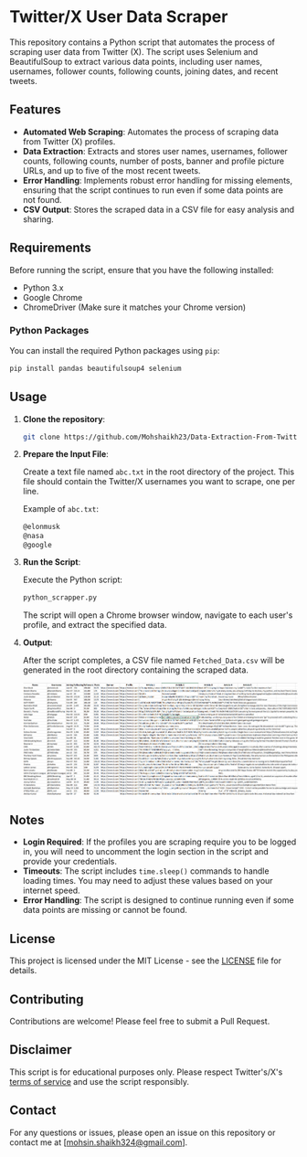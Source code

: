 # Twitter/X User Data Scraper

This repository contains a Python script that automates the process of scraping user data from Twitter (X). The script uses Selenium and BeautifulSoup to extract various data points, including user names, usernames, follower counts, following counts, joining dates, and recent tweets.

## Features

- **Automated Web Scraping**: Automates the process of scraping data from Twitter (X) profiles.
- **Data Extraction**: Extracts and stores user names, usernames, follower counts, following counts, number of posts, banner and profile picture URLs, and up to five of the most recent tweets.
- **Error Handling**: Implements robust error handling for missing elements, ensuring that the script continues to run even if some data points are not found.
- **CSV Output**: Stores the scraped data in a CSV file for easy analysis and sharing.

## Requirements

Before running the script, ensure that you have the following installed:

- Python 3.x
- Google Chrome
- ChromeDriver (Make sure it matches your Chrome version)

### Python Packages

You can install the required Python packages using `pip`:

```bash
pip install pandas beautifulsoup4 selenium
```

## Usage

1. **Clone the repository**:

   ```bash
   git clone https://github.com/Mohshaikh23/Data-Extraction-From-Twitter.git
   ```

2. **Prepare the Input File**:

   Create a text file named `abc.txt` in the root directory of the project. This file should contain the Twitter/X usernames you want to scrape, one per line.

   Example of `abc.txt`:

   ```
   @elonmusk
   @nasa
   @google
   ```

3. **Run the Script**:

   Execute the Python script:

   ```bash
   python_scrapper.py
   ```

   The script will open a Chrome browser window, navigate to each user's profile, and extract the specified data.

4. **Output**:

   After the script completes, a CSV file named `Fetched_Data.csv` will be generated in the root directory containing the scraped data.

   ![Image](ss.png)

## Notes

- **Login Required**: If the profiles you are scraping require you to be logged in, you will need to uncomment the login section in the script and provide your credentials.
- **Timeouts**: The script includes `time.sleep()` commands to handle loading times. You may need to adjust these values based on your internet speed.
- **Error Handling**: The script is designed to continue running even if some data points are missing or cannot be found.

## License

This project is licensed under the MIT License - see the [LICENSE](LICENSE) file for details.

## Contributing

Contributions are welcome! Please feel free to submit a Pull Request.

## Disclaimer

This script is for educational purposes only. Please respect Twitter's/X's [terms of service](https://help.twitter.com/en/rules-and-policies/twitter-rules) and use the script responsibly.

## Contact

For any questions or issues, please open an issue on this repository or contact me at [mohsin.shaikh324@gmail.com].
